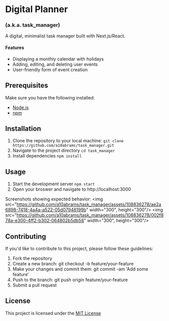 # Digital Planner
### (a.k.a. task_manager)

A digital, minimalist task manager built with Next.js/React.

#### Features
- Displaying a monthly calendar with holidays
- Adding, editing, and deleting user events
- User-friendly form of event creation

## Prerequisites
Make sure you have the following installed:
- [Node.js](https://docs.npmjs.com/downloading-and-installing-node-js-and-npm)
- [npm](https://docs.npmjs.com/downloading-and-installing-node-js-and-npm)

## Installation
1. Clone the repository to your local machine:
  `git clone https://github.com/a10abrams/task_manager.git`
3. Navigate to the project directory
   `cd task_manager`
5. Install dependencies
   `npm install`

## Usage
1. Start the development server
   `npm start`
3. Open your broswer and navigate to http://localhost:3000

Screenshots showing expected behavior:
<img src="https://github.com/a10abrams/task_manager/assets/108836278/ae2a6898-7418-4a4a-a522-05d07948199b" width="300", height="300"/> <img src="https://github.com/a10abrams/task_manager/assets/108836278/002f878a-e300-4ff2-b302-064802b5db58" width="300", height="300"/>

## Contributing
If you'd like to contribute to this project, please follow these guidelines:

1. Fork the repository
2. Create a new branch: git checkout -b feature/your-feature
3. Make your changes and commit them: git commit -am 'Add some feature'
4. Push to the branch: git push origin feature/your-feature
5. Submit a pull request

## License
This project is licensed under the [MIT License](https://pitt.libguides.com/openlicensing/MIT)


